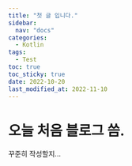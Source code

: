 ```yaml
---
title: "첫 글 입니다."  
sidebar:
  nav: "docs"
categories: 
  - Kotlin
tags:
  - Test
toc: true
toc_sticky: true
date: 2022-10-20
last_modified_at: 2022-11-10
---
```


# 오늘 처음 블로그 씀.

꾸준히 작성할지...
